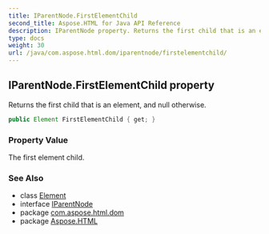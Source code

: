 ```yaml
---
title: IParentNode.FirstElementChild
second_title: Aspose.HTML for Java API Reference
description: IParentNode property. Returns the first child that is an element and null otherwise
type: docs
weight: 30
url: /java/com.aspose.html.dom/iparentnode/firstelementchild/
---
```

## IParentNode.FirstElementChild property

Returns the first child that is an element, and null otherwise.

```java
public Element FirstElementChild { get; }
```

### Property Value

The first element child.

### See Also

* class [Element](../../element/)
* interface [IParentNode](../)
* package [com.aspose.html.dom](../../iparentnode/)
* package [Aspose.HTML](../../../)
